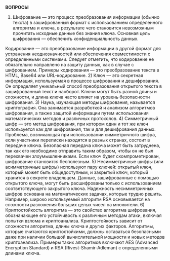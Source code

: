 **ВОПРОСЫ**

1) Шифрование — это процесс преобразования информации (обычно текста) в зашифрованный формат с использованием определенного алгоритма и ключа, в результате чего становится невозможным прочитать исходные данные без знания ключа. Основная цель шифрования — обеспечить конфиденциальность данных.

Кодирование — это преобразование информации в другой формат для устранения неоднозначностей или обеспечения совместимости с определенными системами. Следует отметить, что кодирование не обязательно направлено на защиту данных, как в случае с шифрованием. Примеры кодирования — это преобразование текста в HTML, Base64 или URL-кодирование.
2) Ключ — это секретная информация, используемая в процессе шифрования и дешифрования. Он определяет уникальный способ преобразования открытого текста в зашифрованный текст и наоборот. Ключи могут быть разной длины и сложности, и длина ключа часто влияет на уровень безопасности шифрования.
3) Наука, изучающая методы шифрования, называется криптография. Она занимается разработкой и анализом алгоритмов шифрования, а также защитой информации путем использования математических методов и различных протоколов.
4) Симметричный шифр — это метод шифрования, при котором один и тот же ключ используется как для шифрования, так и для дешифрования данных. 
Проблема, возникающая при использовании симметричного шифра, если участники переписки находятся в разных странах, состоит в передаче ключа. Безопасная передача ключа может быть затруднена, так как его необходимо отправить таким образом, чтобы он не был перехвачен злоумышленниками. Если ключ будет скомпрометирован, шифрование становится бесполезным.
5) Несимметричные шифры (или асимметричные шифры) используют пару ключей: открытый ключ, который может быть общедоступным, и закрытый ключ, который хранится в секрете владельцем. Данные, зашифрованные с помощью открытого ключа, могут быть расшифрованы только с использованием соответствующего закрытого ключа.
Надежность несимметричных шифров основана на математических задачах, которые трудно решить. Например, широко используемый алгоритм RSA основывается на сложности разложения больших целых чисел на множители.
6) Криптостойкость алгоритма — это свойство алгоритма шифрования, обозначающее его устойчивость к различным методам атаки, включая попытки взлома и криптоанализа. Криптостойкость зависит от сложности алгоритма, длины ключа и других факторов.
Алгоритмы, которые считаются криптостойкими, должны оставаться безопасными даже при наличии большой вычислительной мощности и новых методов криптоанализа. Примеры таких алгоритмов включают AES (Advanced Encryption Standard) и RSA (Rivest-Shamir-Adleman) с определенными длинами ключа.